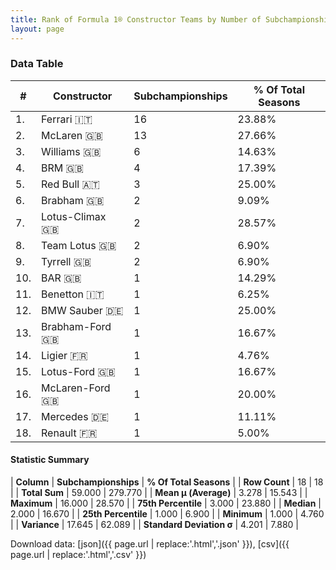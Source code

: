 ```yaml
---
title: Rank of Formula 1® Constructor Teams by Number of Subchampionships (Runner-Up)
layout: page
---
```


<canvas id="chart" width="400" height="180"></canvas>
<script>
var data = {
    "datasets": [
        {
            "backgroundColor": [
                "EB212E",
                "E96E30",
                "EAE4ED",
                "144D44",
                "121D32",
                "243F73",
                "025839",
                "09630C",
                "274B72",
                "FFFFFF",
                "73C2FB",
                "20359D",
                "07316F",
                "0F5DBB",
                "025839",
                "AAAAAA",
                "18A19B",
                "FDE139"
            ],
            "borderColor": [
                "16191A",
                "0D1D20",
                "082957",
                "444444",
                "FDCC2F",
                "444444",
                "444444",
                "444444",
                "444444",
                "444444",
                "444444",
                "444444",
                "444444",
                "444444",
                "444444",
                "444444",
                "D7D7D5",
                "424B52"
            ],
            "borderWidth": 1,
            "data": [
                16.0,
                13.0,
                6.0,
                4.0,
                3.0,
                2.0,
                2.0,
                2.0,
                2.0,
                1.0,
                1.0,
                1.0,
                1.0,
                1.0,
                1.0,
                1.0,
                1.0,
                1.0
            ],
            "label": "Subchampionships"
        }
    ],
    "labels": [
        "Ferrari",
        "McLaren",
        "Williams",
        "BRM",
        "Red Bull",
        "Brabham",
        "Lotus-Climax",
        "Team Lotus",
        "Tyrrell",
        "BAR",
        "Benetton",
        "BMW Sauber",
        "Brabham-Ford",
        "Ligier",
        "Lotus-Ford",
        "McLaren-Ford",
        "Mercedes",
        "Renault"
    ]
};
var options = {
  legend: {
    display: false
  },
  scales: {
    xAxes: [{
      ticks: {
        beginAtZero: true,
        maxRotation: 180,
        display: window.innerWidth > 800
      }
    }],
    yAxes: [{
      ticks: {
        beginAtZero: true
      }
    }]
  },
  onResize: function(chart, size) {
    chart.options.scales.xAxes[0].ticks.display = size.width > 800;
  }
};
var chart = new Chart("chart", {
    data: data,
    type: 'bar',
    options: options
});
</script>



### Data Table

| # | Constructor | Subchampionships | % Of Total Seasons |
|--|--|--|--|
| 1. | Ferrari 🇮🇹 | 16 | 23.88% |
| 2. | McLaren 🇬🇧 | 13 | 27.66% |
| 3. | Williams 🇬🇧 | 6 | 14.63% |
| 4. | BRM 🇬🇧 | 4 | 17.39% |
| 5. | Red Bull 🇦🇹 | 3 | 25.00% |
| 6. | Brabham 🇬🇧 | 2 | 9.09% |
| 7. | Lotus-Climax 🇬🇧 | 2 | 28.57% |
| 8. | Team Lotus 🇬🇧 | 2 | 6.90% |
| 9. | Tyrrell 🇬🇧 | 2 | 6.90% |
| 10. | BAR 🇬🇧 | 1 | 14.29% |
| 11. | Benetton 🇮🇹 | 1 | 6.25% |
| 12. | BMW Sauber 🇩🇪 | 1 | 25.00% |
| 13. | Brabham-Ford 🇬🇧 | 1 | 16.67% |
| 14. | Ligier 🇫🇷 | 1 | 4.76% |
| 15. | Lotus-Ford 🇬🇧 | 1 | 16.67% |
| 16. | McLaren-Ford 🇬🇧 | 1 | 20.00% |
| 17. | Mercedes 🇩🇪 | 1 | 11.11% |
| 18. | Renault 🇫🇷 | 1 | 5.00% |

#### Statistic Summary

| **Column** | **Subchampionships** | **% Of Total Seasons** |
| **Row Count** | 18 | 18 |
| **Total Sum** | 59.000 | 279.770 |
| **Mean μ (Average)** | 3.278 | 15.543 |
| **Maximum** | 16.000 | 28.570 |
| **75th Percentile** | 3.000 | 23.880 |
| **Median** | 2.000 | 16.670 |
| **25th Percentile** | 1.000 | 6.900 |
| **Minimum** | 1.000 | 4.760 |
| **Variance** | 17.645 | 62.089 |
| **Standard Deviation σ** | 4.201 | 7.880 |

Download data: [json]({{ page.url | replace:'.html','.json' }}), [csv]({{ page.url | replace:'.html','.csv' }})
